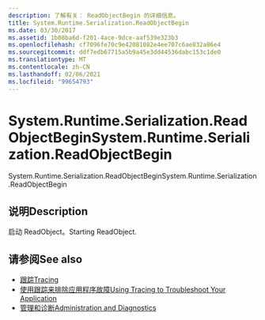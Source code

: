 ```yaml
---
description: 了解有关： ReadObjectBegin 的详细信息。
title: System.Runtime.Serialization.ReadObjectBegin
ms.date: 03/30/2017
ms.assetid: 1b08ba6d-f201-4ace-9dce-aaf539e323b3
ms.openlocfilehash: cf7096fe70c9e42081082e4ee707c6ae832a86e4
ms.sourcegitcommit: ddf7edb67715a5b9a45e3dd44536dabc153c1de0
ms.translationtype: MT
ms.contentlocale: zh-CN
ms.lasthandoff: 02/06/2021
ms.locfileid: "99654793"
---
```

# <a name="systemruntimeserializationreadobjectbegin"></a><span data-ttu-id="03995-103">System.Runtime.Serialization.ReadObjectBegin</span><span class="sxs-lookup"><span data-stu-id="03995-103">System.Runtime.Serialization.ReadObjectBegin</span></span>

<span data-ttu-id="03995-104">System.Runtime.Serialization.ReadObjectBegin</span><span class="sxs-lookup"><span data-stu-id="03995-104">System.Runtime.Serialization.ReadObjectBegin</span></span>  
  
## <a name="description"></a><span data-ttu-id="03995-105">说明</span><span class="sxs-lookup"><span data-stu-id="03995-105">Description</span></span>  

 <span data-ttu-id="03995-106">启动 ReadObject。</span><span class="sxs-lookup"><span data-stu-id="03995-106">Starting ReadObject.</span></span>  
  
## <a name="see-also"></a><span data-ttu-id="03995-107">请参阅</span><span class="sxs-lookup"><span data-stu-id="03995-107">See also</span></span>

- [<span data-ttu-id="03995-108">跟踪</span><span class="sxs-lookup"><span data-stu-id="03995-108">Tracing</span></span>](index.md)
- [<span data-ttu-id="03995-109">使用跟踪来排除应用程序故障</span><span class="sxs-lookup"><span data-stu-id="03995-109">Using Tracing to Troubleshoot Your Application</span></span>](using-tracing-to-troubleshoot-your-application.md)
- [<span data-ttu-id="03995-110">管理和诊断</span><span class="sxs-lookup"><span data-stu-id="03995-110">Administration and Diagnostics</span></span>](../index.md)
